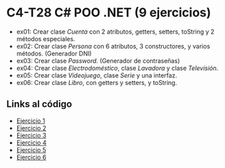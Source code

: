 # C4-T28 C# POO .NET (9 ejercicios)

- ex01: Crear clase *Cuenta* con 2 atributos, getters, setters, toString y 2 métodos especiales.
- ex02: Crear clase *Persona* con 6 atributos, 3 constructores, y varios métodos. (Generador DNI)
- ex03: Crear clase *Password*. (Generador de contraseñas)
- ex04: Crear clase *Electrodoméstico*, clase *Lavadora* y clase *Televisión*.
- ex05: Crear clase *Videojuego*, clase *Serie* y una interfaz.
- ex06: Crear clase *Libro*, con getters y setters, y toString.


## Links al código
- [Ejercicio 1](https://github.com/santiarroyave/sao-fe-gc-ejercicios-c4-T28-c-sharp-POO-NET-08-2023/tree/main/T28-C-Sharp-POO-NET/Ejercicio1)
- [Ejercicio 2](https://github.com/santiarroyave/sao-fe-gc-ejercicios-c4-T28-c-sharp-POO-NET-08-2023/tree/main/T28-C-Sharp-POO-NET/Ejercicio2)
- [Ejercicio 3](https://github.com/santiarroyave/sao-fe-gc-ejercicios-c4-T28-c-sharp-POO-NET-08-2023/tree/main/T28-C-Sharp-POO-NET/Ejercicio3)
- [Ejercicio 4](https://github.com/santiarroyave/sao-fe-gc-ejercicios-c4-T28-c-sharp-POO-NET-08-2023/tree/main/Ejercicio4)
- [Ejercicio 5](https://github.com/santiarroyave/sao-fe-gc-ejercicios-c4-T28-c-sharp-POO-NET-08-2023/tree/main/Ejercicio5)
- [Ejercicio 6](https://github.com/santiarroyave/sao-fe-gc-ejercicios-c4-T28-c-sharp-POO-NET-08-2023/tree/main/Ejercicio6)